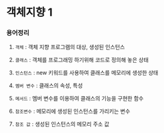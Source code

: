 # 객체지향 1
### 용어정리
1. `객체` : 객체 지향 프로그램의 대상, 생성된 인스턴스

3. `클래스` : 객체를 프로그래밍 하기위해 코드로 정의해 놓은 상태
 
5. `인스턴스` : new 키워드를 사용하여 클래스를 메모리에 생성한 상태
 
7. `멤버 변수` : 클래스의 속성, 특성
 
9. `메서드` : 멤버 변수를 이용하여 클래스의 기능을 구현한 함수

11. `참조변수` : 메모리에 생성된 인스턴스를 가리키는 변수

13. `참조 값` : 생성된 인스턴스의 메모리 주소 값
